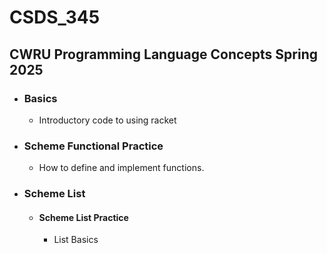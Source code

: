 # CSDS_345
## CWRU Programming Language Concepts Spring 2025

- ### Basics
  - Introductory code to using racket
- ### Scheme Functional Practice
  - How to define and implement functions.
- ### Scheme List
  - #### Scheme List Practice
    - List Basics     

